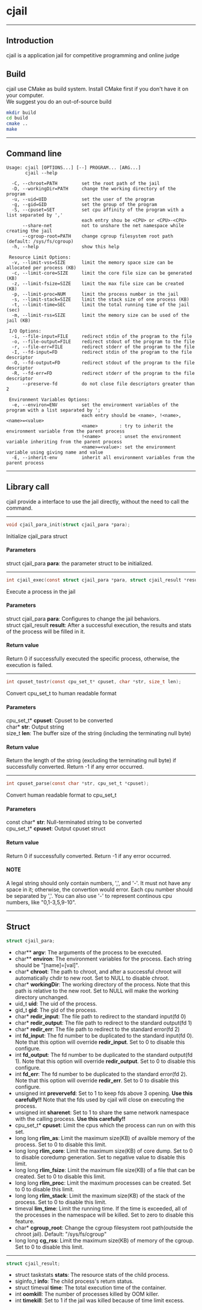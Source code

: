 # cjail
---
## Introduction
cjail is a application jail for competitive programming and online judge

## Build
cjail use CMake as build system. Install CMake first if you don't have it on your computer.  
We suggest you do an out-of-source build
```bash
mkdir build
cd build
cmake ..
make
```

---

## Command line

```text
Usage: cjail [OPTIONS...] [--] PROGRAM... [ARG...]
       cjail --help

  -C, --chroot=PATH         set the root path of the jail
  -D, --workingDir=PATH     change the working directory of the program
  -u, --uid=UID             set the user of the program
  -g, --gid=GID             set the group of the program
  -S, --cpuset=SET          set cpu affinity of the program with a list separated by ','
                            each entry shou be <CPU> or <CPU>-<CPU>
      --share-net           not to unshare the net namespace while creating the jail
      --cgroup-root=PATH    change cgroup filesystem root path (default: /sys/fs/cgroup)
  -h, --help                show this help

 Resource Limit Options:
  -v, --limit-vss=SIZE      limit the memory space size can be allocated per process (KB)
  -c, --limit-core=SIZE     limit the core file size can be generated (KB)
  -z, --limit-fsize=SIZE    limit the max file size can be created (KB)
  -p, --limit-proc=NUM      limit the process number in the jail
  -s, --limit-stack=SIZE    limit the stack size of one process (KB)
  -t, --limit-time=SEC      limit the total running time of the jail (sec)
  -m, --limit-rss=SIZE      limit the memory size can be used of the jail (KB)

 I/O Options:
  -i, --file-input=FILE     redirect stdin of the program to the file
  -o, --file-output=FILE    redirect stdout of the program to the file
  -r, --file-err=FILE       redirect stderr of the program to the file
  -I, --fd-input=FD         redirect stdin of the program to the file descriptor
  -O, --fd-output=FD        redirect stdout of the program to the file descriptor
  -R, --fd-err=FD           redirect stderr of the program to the file descriptor
      --preserve-fd         do not close file descriptors greater than 2

 Environment Variables Options:
  -e, --environ=ENV         set the environment variables of the program with a list separated by ';'
                            each entry should be <name>, !<name>, <name>=<value>
                            <name>        : try to inherit the environment variable from the parent process
                            !<name>       : unset the environment variable inheriting from the parent process
                            <name>=<value>: set the environment variable using giving name and value
  -E, --inherit-env         inherit all environment variables from the parent process
```

---

## Library call
cjail provide a interface to use the jail directly, without the need to call the command.

---

```c
void cjail_para_init(struct cjail_para *para);
```
Initialize cjail_para struct
#### Parameters
struct cjail_para **para**: the parameter struct to be initialized.  

---

```c
int cjail_exec(const struct cjail_para *para, struct cjail_result *result);
```
Execute a process in the jail
#### Parameters
struct cjail_para **para**: Configures to change the jail behaviors.  
struct cjail_result **result**: After a successful execution, the results and stats of the process will be filled in it.  
#### Return value
Return 0 if successfully executed the specific process, otherwise, the execution is failed.

---

```c
int cpuset_tostr(const cpu_set_t* cpuset, char *str, size_t len);
```
Convert cpu_set_t to human readable format
#### Parameters
cpu_set_t* **cpuset**: Cpuset to be converted  
char* **str**: Output string  
size_t **len**: The buffer size of the string (including the terminating null byte)  
#### Return value
Return the length of the string (excluding the terminating null byte) if successfully converted. Return -1 if any error occurred.

---

```c
int cpuset_parse(const char *str, cpu_set_t *cpuset);
```
Convert human readable format to cpu_set_t
#### Parameters
const char* **str**: Null-terminated string to be converted  
cpu_set_t* **cpuset**: Output cpuset struct  
#### Return value
Return 0 if successfully converted. Return -1 if any error occurred.
#### NOTE
A legal string should only contain numbers, ',', and '-'. It must not have any space in it; otherwise, the convertion would error. Each cpu number should be separated by ','. You can also use '-' to represent continous cpu numbers, like "0,1-3,5,9-10".


---
## Struct
```c
struct cjail_para;
```
- char** **argv**: The arguments of the process to be executed.
- char** **environ**: The environment variables for the process. Each string should be "[name]=[val]".
- char* **chroot**: The path to chroot, and after a successful chroot will automatically chdir to new root. Set to NULL to disable chroot.
- char* **workingDir**: The working directory of the process. Note that this path is relative to the new root.
Set to NULL will make the working directory unchanged.
- uid_t **uid**: The uid of the process.
- gid_t **gid**: The gid of the process.
- char* **redir_input**: The file path to redirect to the standard input(fd 0)
- char* **redir_output**: The file path to redirect to the standard output(fd 1)
- char* **redir_err**: The file path to redirect to the standard error(fd 2)
- int **fd_input**: The fd number to be duplicated to the standard input(fd 0). Note that this option will override **redir_input**. Set to 0 to disable this configure.
- int **fd_output**: The fd number to be duplicated to the standard output(fd 1). Note that this option will override **redir_output**. Set to 0 to disable this configure.
- int **fd_err**: The fd number to be duplicated to the standard error(fd 2). Note that this option will override **redir_err**. Set to 0 to disable this configure.
- unsigned int **prevervefd**: Set to 1 to keep fds above 3 opening. **Use this carefully!!** Note that the fds used by cjail will close on executing the process.
- unsigned int **sharenet**: Set to 1 to share the same network namespace with the calling process. **Use this carefully!!**
- cpu_set_t* **cpuset**: Limit the cpus which the process can run on with this set.
- long long **rlim_as**: Limit the maximum size(KB) of availble memory of the process. Set to 0 to disable this limit.
- long long **rlim_core**: Limit the maximum size(KB) of core dump. Set to 0 to disable coredump generation. Set to negative value to disable this limit.
- long long **rlim_fsize**: Limit the maximum file size(KB) of a file that can be created. Set to 0 to disable this limit.
- long long **rlim_proc**: Limit the maximum processes can be created. Set to 0 to disable this limit.
- long long **rlim_stack**: Limit the maximum size(KB) of the stack of the process. Set to 0 to disable this limit.
- timeval **lim_time**: Limit the running time. If the time is exceeded, all of the processes in the namespace will be killed. Set to zero to disable this feature.
- char* **cgroup_root**: Change the cgroup filesystem root path(outside the chroot jail). Default: "/sys/fs/cgroup"
- long long **cg_rss**: Limit the maximum size(KB) of memory of the cgroup. Set to 0 to disable this limit.

---

```c
struct cjail_result;
```
- struct taskstats **stats**: The resource stats of the child process.
- siginfo_t **info**: The child process's return status.
- struct timeval **time**: The total execution time of the container.
- int **oomkill**: The number of processes killed by OOM killer.
- int **timekill**: Set to 1 if the jail was killed because of time limit excess.
